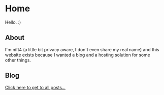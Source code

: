 ---
---
# Home
Hello. :)
## About
I'm nift4 (a little bit privacy aware, I don't even share my real name) and this website exists because I wanted a blog and a hosting solution for some other things.
## Blog
[Click here to get to all posts...](/blog)

